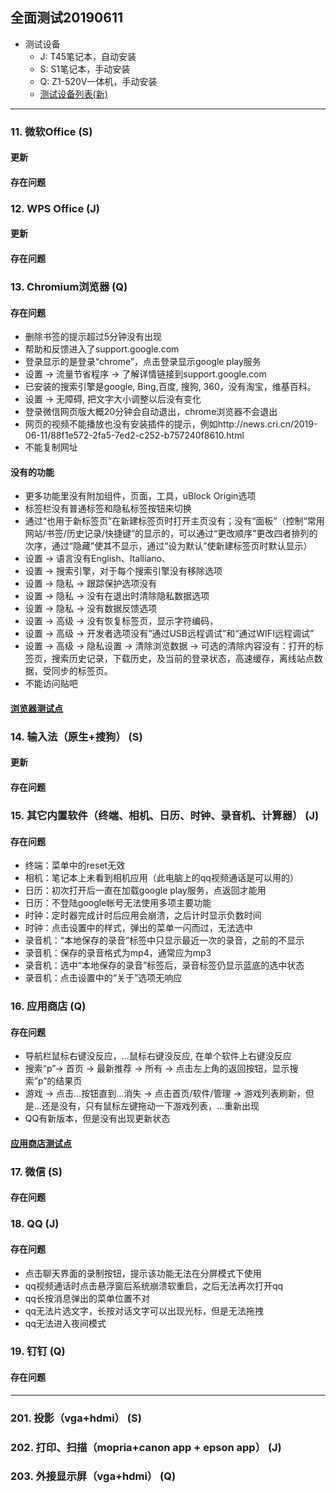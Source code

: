 ## 全面测试20190611
- 测试设备
   - J: T45笔记本，自动安装
   - S: S1笔记本，手动安装
   - Q: Z1-520V一体机，手动安装
   - [测试设备列表(新)](https://github.com/openthos/app-testing-results/blob/master/list/%E6%B5%8B%E8%AF%95%E8%AE%BE%E5%A4%87%E5%88%97%E8%A1%A8%E6%96%B0.md)

***

### 11. 微软Office (S)

#### 更新

#### 存在问题

### 12. WPS Office (J)
#### 更新

#### 存在问题


### 13. Chromium浏览器 (Q)
#### 存在问题
- 删除书签的提示超过5分钟没有出现
- 帮助和反馈进入了support.google.com
- 登录显示的是登录“chrome”，点击登录显示google play服务
- 设置 → 流量节省程序 → 了解详情链接到support.google.com
- 已安装的搜索引擎是google, Bing,百度, 搜狗, 360，没有淘宝，维基百科。
- 设置 → 无障碍, 把文字大小调整以后没有变化
- 登录微信网页版大概20分钟会自动退出，chrome浏览器不会退出
- 网页的视频不能播放也没有安装插件的提示，例如http://news.cri.cn/2019-06-11/88f1e572-2fa5-7ed2-c252-b757240f8610.html
- 不能复制网址
#### 没有的功能
- 更多功能里没有附加组件，页面，工具，uBlock Origin选项
- 标签栏没有普通标签和隐私标签按钮来切换
- 通过“也用于新标签页”在新建标签页时打开主页没有；没有“面板”（控制“常用网站/书签/历史记录/快捷键”的显示的，可以通过“更改顺序”更改四者排列的次序，通过“隐藏”使其不显示，通过“设为默认”使新建标签页时默认显示）
- 设置 → 语言没有English、Italliano、
- 设置 → 搜索引擎，对于每个搜索引擎没有移除选项
- 设置 → 隐私 → 跟踪保护选项没有
- 设置 → 隐私 → 没有在退出时清除隐私数据选项
- 设置 → 隐私 → 没有数据反馈选项
- 设置 → 高级 → 没有恢复标签页，显示字符编码，
- 设置 → 高级 → 开发者选项没有“通过USB远程调试”和“通过WIFI远程调试”
- 设置 → 高级 → 隐私设置 → 清除浏览数据 → 可选的清除内容没有：打开的标签页，搜索历史记录，下载历史，及当前的登录状态，高速缓存，离线站点数据，受同步的标签页。
- 不能访问贴吧
#### [浏览器测试点](https://github.com/openthos/app-testing-results/blob/master/list/%E5%8A%9F%E8%83%BD%E7%82%B9%E5%88%97%E8%A1%A8/%E6%B5%8F%E8%A7%88%E5%99%A8%E5%8A%9F%E8%83%BD%E5%88%97%E8%A1%A8.md)

### 14. 输入法（原生+搜狗） (S)

#### 更新


#### 存在问题


### 15. 其它内置软件（终端、相机、日历、时钟、录音机、计算器） (J)
#### 存在问题
- 终端：菜单中的reset无效
- 相机：笔记本上未看到相机应用（此电脑上的qq视频通话是可以用的）
- 日历：初次打开后一直在加载google play服务，点返回才能用
- 日历：不登陆google帐号无法使用多项主要功能
- 时钟：定时器完成计时后应用会崩溃，之后计时显示负数时间
- 时钟：点击设置中的样式，弹出的菜单一闪而过，无法选中
- 录音机：“本地保存的录音”标签中只显示最近一次的录音，之前的不显示
- 录音机：保存的录音格式为mp4，通常应为mp3
- 录音机：选中“本地保存的录音”标签后，录音标签仍显示蓝底的选中状态
- 录音机：点击设置中的“关于”选项无响应

### 16. 应用商店 (Q)
#### 存在问题
- 导航栏鼠标右键没反应，...鼠标右键没反应, 在单个软件上右键没反应
- 搜索“p”→ 首页 → 最新推荐 → 所有 → 点击左上角的返回按钮，显示搜索”p”的结果页
- 游戏 → 点击...按钮直到...消失 → 点击首页/软件/管理 → 游戏列表刷新，但是...还是没有，只有鼠标左键拖动一下游戏列表，...重新出现
- QQ有新版本，但是没有出现更新状态
#### [应用商店测试点](https://github.com/openthos/app-testing-results/blob/master/list/%E5%8A%9F%E8%83%BD%E7%82%B9%E5%88%97%E8%A1%A8/%E5%BA%94%E7%94%A8%E5%95%86%E5%BA%97%E5%8A%9F%E8%83%BD%E5%88%97%E8%A1%A8.md)

### 17. 微信 (S)
#### 存在问题

### 18. QQ (J)
#### 存在问题
- 点击聊天界面的录制按钮，提示该功能无法在分屏模式下使用
- qq视频通话时点击悬浮窗后系统崩溃软重启，之后无法再次打开qq
- qq长按消息弹出的菜单位置不对
- qq无法片选文字，长按对话文字可以出现光标，但是无法拖拽
- qq无法进入夜间模式

### 19. 钉钉 (Q)
#### 存在问题

***

### 201. 投影（vga+hdmi） (S)


### 202. 打印、扫描（mopria+canon app + epson app） (J)


### 203. 外接显示屏（vga+hdmi） (Q)


